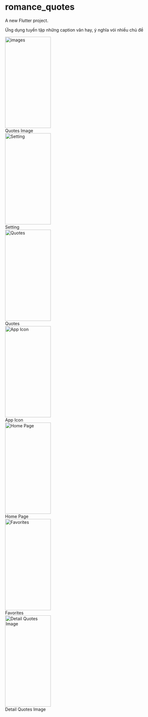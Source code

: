 # romance_quotes

A new Flutter project.

Ứng dụng tuyển tập những caption văn hay, ý nghĩa vói nhiều chủ đề

<img src="https://github.com/TranDangKhoaID/romance_quotes/assets/115960014/0d716b46-15bc-48ee-9b9d-ab78c8f5e67f" width="150" height="300" alt="images">
<figcaption>Quotes Image</figcaption>

<img src="https://github.com/TranDangKhoaID/romance_quotes/assets/115960014/67f371c9-9528-43d2-9dfd-79414e9e2066.png" width="150" height="300" alt="Setting">
<figcaption>Setting</figcaption>

<img src="https://github.com/TranDangKhoaID/romance_quotes/assets/115960014/5d3fc5d6-0c2d-44c7-bd2b-2729ee64d719.png" width="150" height="300" alt="Quotes">
<figcaption>Quotes</figcaption>

<img src="https://github.com/TranDangKhoaID/romance_quotes/assets/115960014/2fc271dd-135b-4cdc-96b5-3952ea48a2cd.png" width="150" height="300" alt="App Icon">
<figcaption>App Icon</figcaption>

<img src="https://github.com/TranDangKhoaID/romance_quotes/assets/115960014/3d964268-6f61-4fb4-9999-2aedcc646b08" width="150" height="300" alt="Home Page">
<figcaption>Home Page</figcaption>

<img src="https://github.com/TranDangKhoaID/romance_quotes/assets/115960014/ee5d1675-5a35-47f6-8180-2901c8fda90a.png" width="150" height="300" alt="Favorites">
<figcaption>Favorites</figcaption>

<img src="https://github.com/TranDangKhoaID/romance_quotes/assets/115960014/cbb35456-701f-4328-8861-8e410404f929.png" width="150" height="300" alt="Detail Quotes Image">
<figcaption>Detail Quotes Image</figcaption>



